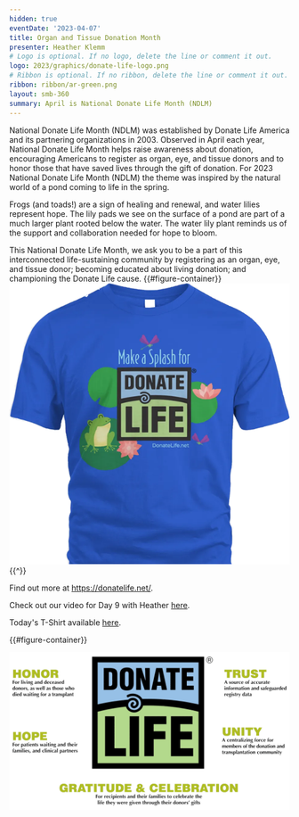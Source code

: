 ```yaml
---
hidden: true
eventDate: '2023-04-07'
title: Organ and Tissue Donation Month
presenter: Heather Klemm
# Logo is optional. If no logo, delete the line or comment it out.
logo: 2023/graphics/donate-life-logo.png
# Ribbon is optional. If no ribbon, delete the line or comment it out.
ribbon: ribbon/ar-green.png
layout: smb-360
summary: April is National Donate Life Month (NDLM)
---
```


National Donate Life Month (NDLM) was established by Donate Life America and its partnering organizations in 2003. Observed in April each year, National Donate Life Month helps raise awareness about donation, encouraging Americans to register as organ, eye, and tissue donors and to honor those that have saved lives through the gift of donation. For 2023 National Donate Life Month (NDLM) the theme was inspired by the natural world of a pond coming to life in the spring.

Frogs (and toads!) are a sign of healing and renewal, and water lilies represent hope. The lily pads we see on the surface of a pond are part of a much larger plant rooted below the water. The water lily plant reminds us of the support and collaboration needed for hope to bloom.

This National Donate Life Month, we ask you to be a part of this interconnected life-sustaining community by registering as an organ, eye, and tissue donor; becoming educated about living donation; and championing the Donate Life cause.
{{#figure-container}}
<img src="graphics/day-09-t.png" class="Maw(100%)">
{{^}}

Find out more at https://donatelife.net/.

Check out our video for Day 9 with Heather <a href="https://www.facebook.com/brianscoutmasterbucky.reiners/videos/587653896644252">here</a>.

Today's T-Shirt available <a href="https://cassivalen.com/donate-life-merchandise-2023-ndlm-next-level-shirt?product=unisex-standard-t-shirt&variant_key=royal-s&color=royal&size=s&gclid=Cj0KCQjwuLShBhC_ARIsAFod4fKv6yv6YDoWAenkOM5BDrk4WevIpxHkvRwaKk5moZuOvlnSplqgJ_oaAg9QEALw_wcB">here</a>.

{{#figure-container}}



<img src="graphics/donate-life-pic-01.png" class="Maw(100%)">





